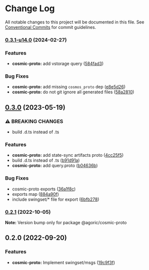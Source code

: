 # Change Log

All notable changes to this project will be documented in this file.
See [Conventional Commits](https://conventionalcommits.org) for commit guidelines.

### [0.3.1-u14.0](https://github.com/Agoric/agoric-sdk/compare/@agoric/cosmic-proto@0.3.0...@agoric/cosmic-proto@0.3.1-u14.0) (2024-02-27)


### Features

* **cosmic-proto:** add vstorage query ([584fad3](https://github.com/Agoric/agoric-sdk/commit/584fad35b201d0de7f826aa2ed4d2815db1adc82))


### Bug Fixes

* **cosmic-proto:** add missing `cosmos_proto` dep ([e8e5d26](https://github.com/Agoric/agoric-sdk/commit/e8e5d2640040cf3a6ccd210c67906b175599b328))
* **cosmic-proto:** do not git ignore all generated files ([58a2810](https://github.com/Agoric/agoric-sdk/commit/58a2810952125a201d3f6b0f3289854909ae3858))



## [0.3.0](https://github.com/Agoric/agoric-sdk/compare/@agoric/cosmic-proto@0.2.1...@agoric/cosmic-proto@0.3.0) (2023-05-19)


### ⚠ BREAKING CHANGES

* build .d.ts instead of .ts

### Features

* **cosmic-proto:** add state-sync artifacts proto ([4cc25f5](https://github.com/Agoric/agoric-sdk/commit/4cc25f56ba9e967039c2dff2cbb566eafb37aaea))
* build .d.ts instead of .ts ([b91d91a](https://github.com/Agoric/agoric-sdk/commit/b91d91a2651ccf5bbc4827fceca10fe04405c1b9))
* **cosmic-proto:** add query.proto ([b04636b](https://github.com/Agoric/agoric-sdk/commit/b04636b930dd633438983b4a5666307766687367))


### Bug Fixes

* cosmic-proto exports ([36a1f8c](https://github.com/Agoric/agoric-sdk/commit/36a1f8ca1c52330c3065eb84dddde1550fee6b3f))
* exports map ([884a90f](https://github.com/Agoric/agoric-sdk/commit/884a90f101808f31d3f35b9d2b04fdcecfcc4bfd))
* include swingset/* file for export ([6bfb278](https://github.com/Agoric/agoric-sdk/commit/6bfb278a695963e96f0bf1d37f3181a91286b065))



### [0.2.1](https://github.com/Agoric/agoric-sdk/compare/@agoric/cosmic-proto@0.2.0...@agoric/cosmic-proto@0.2.1) (2022-10-05)

**Note:** Version bump only for package @agoric/cosmic-proto





## 0.2.0 (2022-09-20)


### Features

* **cosmic-proto:** Implement swingset/msgs ([19c9f3f](https://github.com/Agoric/agoric-sdk/commit/19c9f3f0c933cc304d0dea6ee6d9aa28b27b008e))

